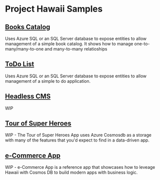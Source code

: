 # Project Hawaii Samples

## [Books Catalog](./books)

Uses Azure SQL or an SQL Server database to expose entities to allow management of a simple book catalog. It shows how to manage one-to-many/many-to-one and many-to-many relatioships

## [ToDo List](./todo)

Uses Azure SQL or an SQL Server database to expose entities to allow management of a simple to do application.

## [Headless CMS](./cms)

WIP

## [Tour of Super Heroes ](./cms)

WIP - The Tour of Super Heroes App uses Azure Cosmosdb as a storage with many of the features that you'd expect to find in a data-driven app.

## [e-Commerce App](./cms)

WIP - e-Commerce App is a reference app that showcases how to leveage
Hawaii with Cosmos DB to build modern apps with business logic.
